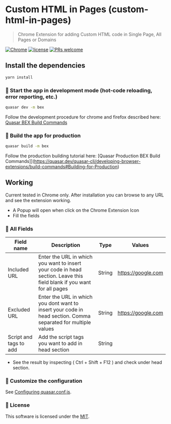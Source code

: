 # Custom HTML in Pages (custom-html-in-pages)

> Chrome Extension for adding Custom HTML code in Single Page, All Pages or Domains

[![Chrome](https://img.shields.io/badge/Chrome%20Extension-1.0.0-blue)](https://github.com/codeeshop-oc/custom-html-in-pages/blob/main/LICENSE)
[![license](https://img.shields.io/badge/license-MIT-green)](https://github.com/codeeshop-oc/custom-html-in-pages/blob/main/LICENSE)
[![PRs welcome](https://img.shields.io/badge/PRs-welcome-ff69b4.svg)](https://github.com/codeeshop-oc/custom-html-in-pages/issues?&q=is%3Aissue+is%3Aopen)


## Install the dependencies
```bash
yarn install
```

### 🚀 Start the app in development mode (hot-code reloading, error reporting, etc.)
```bash
quasar dev -m bex
```

Follow the development procedure for chrome and firefox described here:
[Quasar BEX Build Commands](https://quasar.dev/quasar-cli/developing-browser-extensions/build-commands)

### 🚀 Build the app for production
```bash
quasar build -m bex
```

Follow the production building tutorial here:
[Quasar Production BEX Build Commands]](https://quasar.dev/quasar-cli/developing-browser-extensions/build-commands#Building-for-Production)

## Working
Current tested in Chrome only. After installation you can browse to any URL and see the extension working.
- A Popup will open when click on the Chrome Extension Icon
- Fill the fields

### 🚀 All Fields

| Field name         	 | Description                                                         		 | Type    | Values                  
| ---------------------- | --------------------------------------------------------------------------| ------- | ---------------------
| Included URL      	 | Enter the URL in which you want to insert your code in head section. Leave this field blank if you want for all pages 		 | String  | https://google.com
| Excluded URL      	 | Enter the URL in which you dont want to insert your code in head section. Comma separated for multiple values  | String  | https://google.com 
| Script and tags to add | Add the script tags you want to add in head section  					 | String  | <script src="https://unpkg.com/vue-full-autocomplete" async="true"></script>       

- See the result by inspecting ( Ctrl + Shift + F12 ) and check under head section.

### 🚀 Customize the configuration
See [Configuring quasar.conf.js](https://quasar.dev/quasar-cli/quasar-conf-js).


### 🔖 License

This software is licensed under the [MIT](https://github.com/codeeshop-oc/custom-html-in-pages/blob/main/LICENSE).